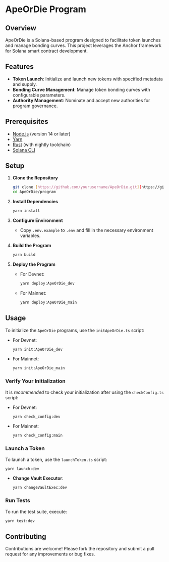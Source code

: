 # ApeOrDie Program

## Overview

ApeOrDie is a Solana-based program designed to facilitate token launches and manage bonding curves. This project leverages the Anchor framework for Solana smart contract development.

## Features

- **Token Launch**: Initialize and launch new tokens with specified metadata and supply.
- **Bonding Curve Management**: Manage token bonding curves with configurable parameters.
- **Authority Management**: Nominate and accept new authorities for program governance.

## Prerequisites

- [Node.js](https://nodejs.org/) (version 14 or later)
- [Yarn](https://yarnpkg.com/)
- [Rust](https://www.rust-lang.org/tools/install) (with nightly toolchain)
- [Solana CLI](https://docs.solana.com/cli/install-solana-cli-tools)

## Setup

1. **Clone the Repository**

   ```bash
   git clone [https://github.com/yourusername/ApeOrDie.git](https://github.com/QalbeHabib/ApeOrDie)
   cd ApeOrDie/program
   ```

2. **Install Dependencies**

   ```bash
   yarn install
   ```

3. **Configure Environment**

   - Copy `.env.example` to `.env` and fill in the necessary environment variables.

4. **Build the Program**

   ```bash
   yarn build
   ```

5. **Deploy the Program**

   - For Devnet:

     ```bash
     yarn deploy:ApeOrDie_dev
     ```

   - For Mainnet:

     ```bash
     yarn deploy:ApeOrDie_main
     ```

## Usage

To initialize the `ApeOrDie` programs, use the `initApeOrDie.ts` script:

- For Devnet:

  ```bash
  yarn init:ApeOrDie_dev
  ```

- For Mainnet:

  ```bash
  yarn init:ApeOrDie_main
  ```

### Verify Your Initialization

It is _recommended_ to check your initialization after using the `checkConfig.ts` script:

- For Devnet:

  ```bash
  yarn check_config:dev
  ```

- For Mainnet:

  ```bash
  yarn check_config:main
  ```

### Launch a Token

To launch a token, use the `launchToken.ts` script:

```bash
yarn launch:dev
```

- **Change Vault Executor**:

  ```bash
  yarn changeVaultExec:dev
  ```

### Run Tests

To run the test suite, execute:

```bash
yarn test:dev
```

## Contributing

Contributions are welcome! Please fork the repository and submit a pull request for any improvements or bug fixes.
